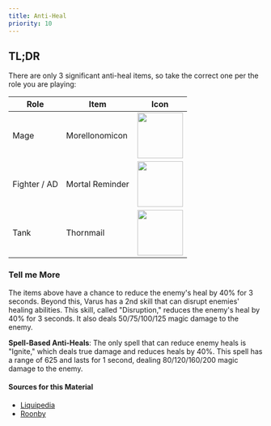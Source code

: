 ```yaml
---
title: Anti-Heal
priority: 10
---
```


## TL;DR

There are only 3 significant anti-heal items, so take the correct one per the
role you are playing:

| Role         | Item            | Icon |
| ------------ | --------------- | ---- |
| Mage         | Morellonomicon  | [<img src="/images/items/morellonomicon.jpg" width="90">](/images/items/morellonomicon.jpg) |
| Fighter / AD | Mortal Reminder | [<img src="/images/items/mortal-reminder.jpg" width="90">](/images/items/mortal-reminder.jpg) |
| Tank         | Thornmail       | [<img src="/images/items/thornmail.jpg" width="90">](/images/items/thornmail.jpg) |


### Tell me More

The items above have a chance to reduce the enemy's heal by 40% for 3 seconds.
Beyond this, Varus has a 2nd skill that can disrupt enemies' healing abilities.
This skill, called "Disruption," reduces the enemy's heal by 40% for 3 seconds.
It also deals 50/75/100/125 magic damage to the enemy.

**Spell-Based Anti-Heals**: The only spell that can reduce enemy heals is
"Ignite," which deals true damage and reduces heals by 40%. This spell has
a range of 625 and lasts for 1 second, dealing 80/120/160/200 magic damage to
the enemy.

#### Sources for this Material

- [Liquipedia](https://liquipedia.net/wildrift/Grievous_Wounds)
- [Roonby](https://roonby.com/2023/02/23/league-of-legends-wild-rift-guide-for-anti-heal/)
